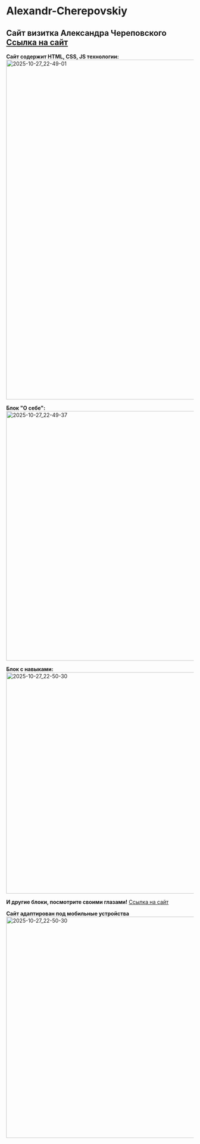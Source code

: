 # Alexandr-Cherepovskiy
Сайт визитка Александра Череповского
<a href="https://alexmerrys.github.io/Alexandr-Cherepovskiy/" target="blank_">Ссылка на сайт</a>
-


**Сайт содержит HTML, CSS, JS технологии:**
<img width="1915" height="912" alt="2025-10-27_22-49-01" src="https://github.com/user-attachments/assets/6fe17244-1c83-4aea-8003-611249dd39ba" />


**Блок "О себе":**
<img width="1913" height="670" alt="2025-10-27_22-49-37" src="https://github.com/user-attachments/assets/9bec00cd-018e-4820-b26c-58a0dfec68d8" />


**Блок с навыками:**
<img width="1915" height="594" alt="2025-10-27_22-50-30" src="https://github.com/user-attachments/assets/6a713424-20cd-42b9-b83d-e8b19e4949c4" />


**И другие блоки, посмотрите своими глазами!**
<a href="https://alexmerrys.github.io/Alexandr-Cherepovskiy/" target="blank_">Ссылка на сайт</a>

**Сайт адаптирован под мобильные устройства**
<img width="1915" height="594" alt="2025-10-27_22-50-30" src="[https://github.com/user-attachments/assets/6a713424-20cd-42b9-b83d-e8b19e4949c4](https://github.com/user-attachments/assets/1ebf1069-5ec1-4142-9e70-139381378df3)" />

